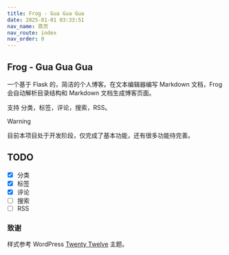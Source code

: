 ```yaml
---
title: Frog - Gua Gua Gua
date: 2025-01-01 03:33:51
nav_name: 首页
nav_route: index
nav_order: 0
---
```


## Frog - Gua Gua Gua

一个基于 Flask 的，简洁的个人博客。在文本编辑器编写 Markdown 文档，Frog 会自动解析目录结构和 Markdown 文档生成博客页面。

支持 分类，标签，评论，搜索，RSS。

> [!WARNING]
> 目前本项目处于开发阶段，仅完成了基本功能，还有很多功能待完善。

## TODO

- [x] 分类
- [x] 标签
- [x] 评论
- [ ] 搜索
- [ ] RSS

### 致谢

样式参考 WordPress [Twenty Twelve](https://wordpress.org/themes/twentytwelve/) 主题。
